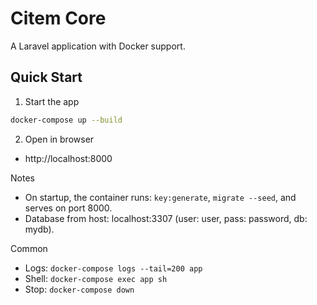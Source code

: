 # Citem Core

A Laravel application with Docker support.

## Quick Start

1) Start the app
```bash
docker-compose up --build
```

2) Open in browser
- http://localhost:8000

Notes
- On startup, the container runs: `key:generate`, `migrate --seed`, and serves on port 8000.
- Database from host: localhost:3307 (user: user, pass: password, db: mydb).

Common
- Logs: `docker-compose logs --tail=200 app`
- Shell: `docker-compose exec app sh`
- Stop: `docker-compose down`
